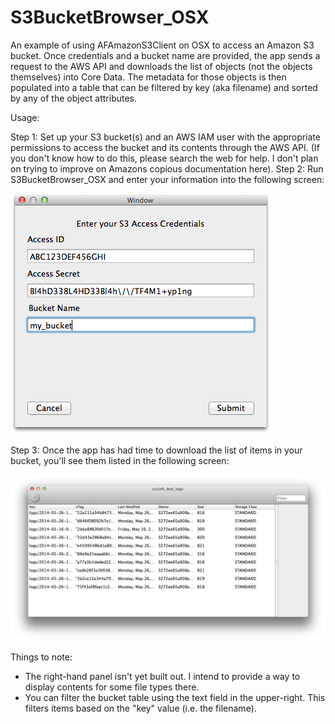S3BucketBrowser_OSX
===================

An example of using AFAmazonS3Client on OSX to access an Amazon S3 bucket.  Once credentials and a bucket name are provided, the app sends a request to the AWS API and downloads the list of objects (not the objects themselves) into Core Data.  The metadata for those objects is then populated into a table that can be filtered by key (aka filename) and sorted by any of the object attributes.

Usage: 

Step 1:  Set up your S3 bucket(s) and an AWS IAM user with the appropriate permissions to access the bucket and its contents through the AWS API.  (If you don't know how to do this, please search the web for help.  I don't plan on trying to improve on Amazons copious documentation here).
Step 2:  Run S3BucketBrowser_OSX and enter your information into the following screen:

![](https://github.com/cruinh/S3BucketBrowser_OSX/blob/master/screens/authenticationPanel.png?raw=true)

Step 3:  Once the app has had time to download the list of items in your bucket, you'll see them listed in the following screen:

![](https://github.com/cruinh/S3BucketBrowser_OSX/blob/master/screens/bucketWindow.png?raw=true)

Things to note:
* The right-hand panel isn't yet built out.  I intend to provide a way to display contents for some file types there.
* You can filter the bucket table using the text field in the upper-right.  This filters items based on the "key" value (i.e. the filename).
